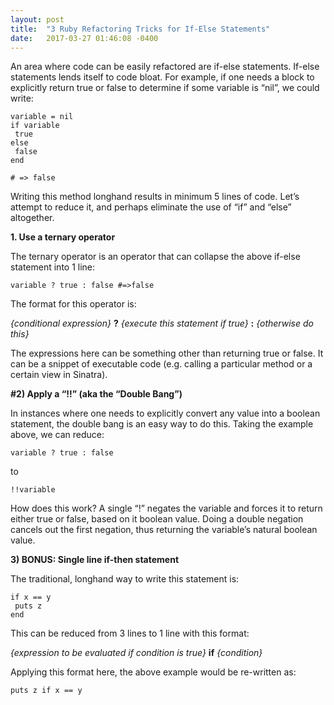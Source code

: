 ```yaml
---
layout: post
title:  "3 Ruby Refactoring Tricks for If-Else Statements"
date:   2017-03-27 01:46:08 -0400
---
```



An area where code can be easily refactored are if-else statements.  If-else statements lends itself to code bloat.  For example, if one needs a block to explicitly return true or false to determine if some variable is “nil”, we could write:


	variable = nil
	if variable
	 true
	else
	 false
	end

	# => false

Writing this method longhand results in minimum 5 lines of code. Let’s attempt to reduce it, and perhaps eliminate the use of “if” and “else” altogether.
	
**1. Use a ternary operator**

The ternary operator is an operator that can collapse the above if-else statement into 1 line:
```
variable ? true : false	#=>false
```

The format for this operator is: 

*{conditional expression}* **?** *{execute this statement if true}* **:** *{otherwise do this}*


The expressions here can be something other than returning true or false.  It can be a snippet of executable code (e.g. calling a particular method or a certain view in Sinatra). 

**#2) Apply a “!!” (aka the “Double Bang”)**

In instances where one needs to explicitly convert any value into a boolean statement, the double bang is an easy way to do this.  Taking the example above, we can reduce:
```
variable ? true : false
```

to
```
!!variable
```

How does this work? A single “!” negates the variable and forces it to return either true or false, based on it boolean value.  Doing a double negation cancels out the first negation, thus returning the variable’s natural boolean value.

**3) BONUS: Single line if-then statement**

The traditional, longhand way to write this statement is:

	if x == y
	 puts z
	end

This can be reduced from 3 lines to 1 line with this format:

*{expression to be evaluated if condition is true}* **if** *{condition}*

Applying this format here, the above example would be re-written as:
```
puts z if x == y
```

